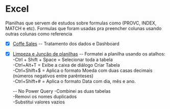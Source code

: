 # Excel

Planilhas que servem de estudos sobre formulas como (PROVC, INDEX, MATCH e etc). Formulas que foram usadas pra preencher colunas usando outras colunas como referencia

- [x] [Coffe Sales](https://github.com/ThiagoAoki88/Excel/tree/main/excel-project-coffee-sales-main)
    -- Tratamento dos dados e Dashboard<br />

- [x] [Limpeza e Junção de planilhas](https://github.com/ThiagoAoki88/Excel/tree/main/Limpeza%20e%20Jun%C3%A7%C3%A3o%20de%20planilhas)
    -- Formatei a planilha usando os atalhos:<br />
	-Ctrl + Shift + Space = Selecionar toda a tabela<br />
	-Ctrl+Alt+T	= Exibe a caixa de diálogo Criar Tabela<br />
	-Ctrl+Shift+$ = Aplica o formato Moeda com duas casas decimais (números negativos entre parênteses)<br />
	-Ctrl+Shift+# = Aplica o formato Data com dia, mês e ano.<br />

    -- No Power Query
	-Combinei as duas tabelas<br />
	-Removi os nomes duplicados<br />
	-Substitui valores vazios<br />
	
